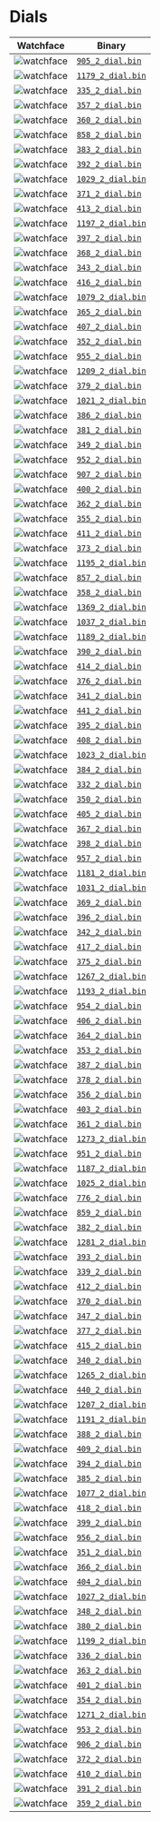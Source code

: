 # Dials 

 | Watchface | Binary |  
 | -- | -- |  
 | ![watchface](905_2_dial.png?raw=true "watchface") | [`905_2_dial.bin`](raw/main/dials/HW22+/905_2_dial.bin) |  
 | ![watchface](1179_2_dial.png?raw=true "watchface") | [`1179_2_dial.bin`](raw/main/dials/HW22+/1179_2_dial.bin) |  
 | ![watchface](335_2_dial.png?raw=true "watchface") | [`335_2_dial.bin`](raw/main/dials/HW22+/335_2_dial.bin) |  
 | ![watchface](357_2_dial.png?raw=true "watchface") | [`357_2_dial.bin`](raw/main/dials/HW22+/357_2_dial.bin) |  
 | ![watchface](360_2_dial.png?raw=true "watchface") | [`360_2_dial.bin`](raw/main/dials/HW22+/360_2_dial.bin) |  
 | ![watchface](858_2_dial.png?raw=true "watchface") | [`858_2_dial.bin`](raw/main/dials/HW22+/858_2_dial.bin) |  
 | ![watchface](383_2_dial.png?raw=true "watchface") | [`383_2_dial.bin`](raw/main/dials/HW22+/383_2_dial.bin) |  
 | ![watchface](392_2_dial.png?raw=true "watchface") | [`392_2_dial.bin`](raw/main/dials/HW22+/392_2_dial.bin) |  
 | ![watchface](1029_2_dial.png?raw=true "watchface") | [`1029_2_dial.bin`](raw/main/dials/HW22+/1029_2_dial.bin) |  
 | ![watchface](371_2_dial.png?raw=true "watchface") | [`371_2_dial.bin`](raw/main/dials/HW22+/371_2_dial.bin) |  
 | ![watchface](413_2_dial.png?raw=true "watchface") | [`413_2_dial.bin`](raw/main/dials/HW22+/413_2_dial.bin) |  
 | ![watchface](1197_2_dial.png?raw=true "watchface") | [`1197_2_dial.bin`](raw/main/dials/HW22+/1197_2_dial.bin) |  
 | ![watchface](397_2_dial.png?raw=true "watchface") | [`397_2_dial.bin`](raw/main/dials/HW22+/397_2_dial.bin) |  
 | ![watchface](368_2_dial.png?raw=true "watchface") | [`368_2_dial.bin`](raw/main/dials/HW22+/368_2_dial.bin) |  
 | ![watchface](343_2_dial.png?raw=true "watchface") | [`343_2_dial.bin`](raw/main/dials/HW22+/343_2_dial.bin) |  
 | ![watchface](416_2_dial.png?raw=true "watchface") | [`416_2_dial.bin`](raw/main/dials/HW22+/416_2_dial.bin) |  
 | ![watchface](1079_2_dial.png?raw=true "watchface") | [`1079_2_dial.bin`](raw/main/dials/HW22+/1079_2_dial.bin) |  
 | ![watchface](365_2_dial.png?raw=true "watchface") | [`365_2_dial.bin`](raw/main/dials/HW22+/365_2_dial.bin) |  
 | ![watchface](407_2_dial.png?raw=true "watchface") | [`407_2_dial.bin`](raw/main/dials/HW22+/407_2_dial.bin) |  
 | ![watchface](352_2_dial.png?raw=true "watchface") | [`352_2_dial.bin`](raw/main/dials/HW22+/352_2_dial.bin) |  
 | ![watchface](955_2_dial.png?raw=true "watchface") | [`955_2_dial.bin`](raw/main/dials/HW22+/955_2_dial.bin) |  
 | ![watchface](1209_2_dial.png?raw=true "watchface") | [`1209_2_dial.bin`](raw/main/dials/HW22+/1209_2_dial.bin) |  
 | ![watchface](379_2_dial.png?raw=true "watchface") | [`379_2_dial.bin`](raw/main/dials/HW22+/379_2_dial.bin) |  
 | ![watchface](1021_2_dial.png?raw=true "watchface") | [`1021_2_dial.bin`](raw/main/dials/HW22+/1021_2_dial.bin) |  
 | ![watchface](386_2_dial.png?raw=true "watchface") | [`386_2_dial.bin`](raw/main/dials/HW22+/386_2_dial.bin) |  
 | ![watchface](381_2_dial.png?raw=true "watchface") | [`381_2_dial.bin`](raw/main/dials/HW22+/381_2_dial.bin) |  
 | ![watchface](349_2_dial.png?raw=true "watchface") | [`349_2_dial.bin`](raw/main/dials/HW22+/349_2_dial.bin) |  
 | ![watchface](952_2_dial.png?raw=true "watchface") | [`952_2_dial.bin`](raw/main/dials/HW22+/952_2_dial.bin) |  
 | ![watchface](907_2_dial.png?raw=true "watchface") | [`907_2_dial.bin`](raw/main/dials/HW22+/907_2_dial.bin) |  
 | ![watchface](400_2_dial.png?raw=true "watchface") | [`400_2_dial.bin`](raw/main/dials/HW22+/400_2_dial.bin) |  
 | ![watchface](362_2_dial.png?raw=true "watchface") | [`362_2_dial.bin`](raw/main/dials/HW22+/362_2_dial.bin) |  
 | ![watchface](355_2_dial.png?raw=true "watchface") | [`355_2_dial.bin`](raw/main/dials/HW22+/355_2_dial.bin) |  
 | ![watchface](411_2_dial.png?raw=true "watchface") | [`411_2_dial.bin`](raw/main/dials/HW22+/411_2_dial.bin) |  
 | ![watchface](373_2_dial.png?raw=true "watchface") | [`373_2_dial.bin`](raw/main/dials/HW22+/373_2_dial.bin) |  
 | ![watchface](1195_2_dial.png?raw=true "watchface") | [`1195_2_dial.bin`](raw/main/dials/HW22+/1195_2_dial.bin) |  
 | ![watchface](857_2_dial.png?raw=true "watchface") | [`857_2_dial.bin`](raw/main/dials/HW22+/857_2_dial.bin) |  
 | ![watchface](358_2_dial.png?raw=true "watchface") | [`358_2_dial.bin`](raw/main/dials/HW22+/358_2_dial.bin) |  
 | ![watchface](1369_2_dial.png?raw=true "watchface") | [`1369_2_dial.bin`](raw/main/dials/HW22+/1369_2_dial.bin) |  
 | ![watchface](1037_2_dial.png?raw=true "watchface") | [`1037_2_dial.bin`](raw/main/dials/HW22+/1037_2_dial.bin) |  
 | ![watchface](1189_2_dial.png?raw=true "watchface") | [`1189_2_dial.bin`](raw/main/dials/HW22+/1189_2_dial.bin) |  
 | ![watchface](390_2_dial.png?raw=true "watchface") | [`390_2_dial.bin`](raw/main/dials/HW22+/390_2_dial.bin) |  
 | ![watchface](414_2_dial.png?raw=true "watchface") | [`414_2_dial.bin`](raw/main/dials/HW22+/414_2_dial.bin) |  
 | ![watchface](376_2_dial.png?raw=true "watchface") | [`376_2_dial.bin`](raw/main/dials/HW22+/376_2_dial.bin) |  
 | ![watchface](341_2_dial.png?raw=true "watchface") | [`341_2_dial.bin`](raw/main/dials/HW22+/341_2_dial.bin) |  
 | ![watchface](441_2_dial.png?raw=true "watchface") | [`441_2_dial.bin`](raw/main/dials/HW22+/441_2_dial.bin) |  
 | ![watchface](395_2_dial.png?raw=true "watchface") | [`395_2_dial.bin`](raw/main/dials/HW22+/395_2_dial.bin) |  
 | ![watchface](408_2_dial.png?raw=true "watchface") | [`408_2_dial.bin`](raw/main/dials/HW22+/408_2_dial.bin) |  
 | ![watchface](1023_2_dial.png?raw=true "watchface") | [`1023_2_dial.bin`](raw/main/dials/HW22+/1023_2_dial.bin) |  
 | ![watchface](384_2_dial.png?raw=true "watchface") | [`384_2_dial.bin`](raw/main/dials/HW22+/384_2_dial.bin) |  
 | ![watchface](332_2_dial.png?raw=true "watchface") | [`332_2_dial.bin`](raw/main/dials/HW22+/332_2_dial.bin) |  
 | ![watchface](350_2_dial.png?raw=true "watchface") | [`350_2_dial.bin`](raw/main/dials/HW22+/350_2_dial.bin) |  
 | ![watchface](405_2_dial.png?raw=true "watchface") | [`405_2_dial.bin`](raw/main/dials/HW22+/405_2_dial.bin) |  
 | ![watchface](367_2_dial.png?raw=true "watchface") | [`367_2_dial.bin`](raw/main/dials/HW22+/367_2_dial.bin) |  
 | ![watchface](398_2_dial.png?raw=true "watchface") | [`398_2_dial.bin`](raw/main/dials/HW22+/398_2_dial.bin) |  
 | ![watchface](957_2_dial.png?raw=true "watchface") | [`957_2_dial.bin`](raw/main/dials/HW22+/957_2_dial.bin) |  
 | ![watchface](1181_2_dial.png?raw=true "watchface") | [`1181_2_dial.bin`](raw/main/dials/HW22+/1181_2_dial.bin) |  
 | ![watchface](1031_2_dial.png?raw=true "watchface") | [`1031_2_dial.bin`](raw/main/dials/HW22+/1031_2_dial.bin) |  
 | ![watchface](369_2_dial.png?raw=true "watchface") | [`369_2_dial.bin`](raw/main/dials/HW22+/369_2_dial.bin) |  
 | ![watchface](396_2_dial.png?raw=true "watchface") | [`396_2_dial.bin`](raw/main/dials/HW22+/396_2_dial.bin) |  
 | ![watchface](342_2_dial.png?raw=true "watchface") | [`342_2_dial.bin`](raw/main/dials/HW22+/342_2_dial.bin) |  
 | ![watchface](417_2_dial.png?raw=true "watchface") | [`417_2_dial.bin`](raw/main/dials/HW22+/417_2_dial.bin) |  
 | ![watchface](375_2_dial.png?raw=true "watchface") | [`375_2_dial.bin`](raw/main/dials/HW22+/375_2_dial.bin) |  
 | ![watchface](1267_2_dial.png?raw=true "watchface") | [`1267_2_dial.bin`](raw/main/dials/HW22+/1267_2_dial.bin) |  
 | ![watchface](1193_2_dial.png?raw=true "watchface") | [`1193_2_dial.bin`](raw/main/dials/HW22+/1193_2_dial.bin) |  
 | ![watchface](954_2_dial.png?raw=true "watchface") | [`954_2_dial.bin`](raw/main/dials/HW22+/954_2_dial.bin) |  
 | ![watchface](406_2_dial.png?raw=true "watchface") | [`406_2_dial.bin`](raw/main/dials/HW22+/406_2_dial.bin) |  
 | ![watchface](364_2_dial.png?raw=true "watchface") | [`364_2_dial.bin`](raw/main/dials/HW22+/364_2_dial.bin) |  
 | ![watchface](353_2_dial.png?raw=true "watchface") | [`353_2_dial.bin`](raw/main/dials/HW22+/353_2_dial.bin) |  
 | ![watchface](387_2_dial.png?raw=true "watchface") | [`387_2_dial.bin`](raw/main/dials/HW22+/387_2_dial.bin) |  
 | ![watchface](378_2_dial.png?raw=true "watchface") | [`378_2_dial.bin`](raw/main/dials/HW22+/378_2_dial.bin) |  
 | ![watchface](356_2_dial.png?raw=true "watchface") | [`356_2_dial.bin`](raw/main/dials/HW22+/356_2_dial.bin) |  
 | ![watchface](403_2_dial.png?raw=true "watchface") | [`403_2_dial.bin`](raw/main/dials/HW22+/403_2_dial.bin) |  
 | ![watchface](361_2_dial.png?raw=true "watchface") | [`361_2_dial.bin`](raw/main/dials/HW22+/361_2_dial.bin) |  
 | ![watchface](1273_2_dial.png?raw=true "watchface") | [`1273_2_dial.bin`](raw/main/dials/HW22+/1273_2_dial.bin) |  
 | ![watchface](951_2_dial.png?raw=true "watchface") | [`951_2_dial.bin`](raw/main/dials/HW22+/951_2_dial.bin) |  
 | ![watchface](1187_2_dial.png?raw=true "watchface") | [`1187_2_dial.bin`](raw/main/dials/HW22+/1187_2_dial.bin) |  
 | ![watchface](1025_2_dial.png?raw=true "watchface") | [`1025_2_dial.bin`](raw/main/dials/HW22+/1025_2_dial.bin) |  
 | ![watchface](776_2_dial.png?raw=true "watchface") | [`776_2_dial.bin`](raw/main/dials/HW22+/776_2_dial.bin) |  
 | ![watchface](859_2_dial.png?raw=true "watchface") | [`859_2_dial.bin`](raw/main/dials/HW22+/859_2_dial.bin) |  
 | ![watchface](382_2_dial.png?raw=true "watchface") | [`382_2_dial.bin`](raw/main/dials/HW22+/382_2_dial.bin) |  
 | ![watchface](1281_2_dial.png?raw=true "watchface") | [`1281_2_dial.bin`](raw/main/dials/HW22+/1281_2_dial.bin) |  
 | ![watchface](393_2_dial.png?raw=true "watchface") | [`393_2_dial.bin`](raw/main/dials/HW22+/393_2_dial.bin) |  
 | ![watchface](339_2_dial.png?raw=true "watchface") | [`339_2_dial.bin`](raw/main/dials/HW22+/339_2_dial.bin) |  
 | ![watchface](412_2_dial.png?raw=true "watchface") | [`412_2_dial.bin`](raw/main/dials/HW22+/412_2_dial.bin) |  
 | ![watchface](370_2_dial.png?raw=true "watchface") | [`370_2_dial.bin`](raw/main/dials/HW22+/370_2_dial.bin) |  
 | ![watchface](347_2_dial.png?raw=true "watchface") | [`347_2_dial.bin`](raw/main/dials/HW22+/347_2_dial.bin) |  
 | ![watchface](377_2_dial.png?raw=true "watchface") | [`377_2_dial.bin`](raw/main/dials/HW22+/377_2_dial.bin) |  
 | ![watchface](415_2_dial.png?raw=true "watchface") | [`415_2_dial.bin`](raw/main/dials/HW22+/415_2_dial.bin) |  
 | ![watchface](340_2_dial.png?raw=true "watchface") | [`340_2_dial.bin`](raw/main/dials/HW22+/340_2_dial.bin) |  
 | ![watchface](1265_2_dial.png?raw=true "watchface") | [`1265_2_dial.bin`](raw/main/dials/HW22+/1265_2_dial.bin) |  
 | ![watchface](440_2_dial.png?raw=true "watchface") | [`440_2_dial.bin`](raw/main/dials/HW22+/440_2_dial.bin) |  
 | ![watchface](1207_2_dial.png?raw=true "watchface") | [`1207_2_dial.bin`](raw/main/dials/HW22+/1207_2_dial.bin) |  
 | ![watchface](1191_2_dial.png?raw=true "watchface") | [`1191_2_dial.bin`](raw/main/dials/HW22+/1191_2_dial.bin) |  
 | ![watchface](388_2_dial.png?raw=true "watchface") | [`388_2_dial.bin`](raw/main/dials/HW22+/388_2_dial.bin) |  
 | ![watchface](409_2_dial.png?raw=true "watchface") | [`409_2_dial.bin`](raw/main/dials/HW22+/409_2_dial.bin) |  
 | ![watchface](394_2_dial.png?raw=true "watchface") | [`394_2_dial.bin`](raw/main/dials/HW22+/394_2_dial.bin) |  
 | ![watchface](385_2_dial.png?raw=true "watchface") | [`385_2_dial.bin`](raw/main/dials/HW22+/385_2_dial.bin) |  
 | ![watchface](1077_2_dial.png?raw=true "watchface") | [`1077_2_dial.bin`](raw/main/dials/HW22+/1077_2_dial.bin) |  
 | ![watchface](418_2_dial.png?raw=true "watchface") | [`418_2_dial.bin`](raw/main/dials/HW22+/418_2_dial.bin) |  
 | ![watchface](399_2_dial.png?raw=true "watchface") | [`399_2_dial.bin`](raw/main/dials/HW22+/399_2_dial.bin) |  
 | ![watchface](956_2_dial.png?raw=true "watchface") | [`956_2_dial.bin`](raw/main/dials/HW22+/956_2_dial.bin) |  
 | ![watchface](351_2_dial.png?raw=true "watchface") | [`351_2_dial.bin`](raw/main/dials/HW22+/351_2_dial.bin) |  
 | ![watchface](366_2_dial.png?raw=true "watchface") | [`366_2_dial.bin`](raw/main/dials/HW22+/366_2_dial.bin) |  
 | ![watchface](404_2_dial.png?raw=true "watchface") | [`404_2_dial.bin`](raw/main/dials/HW22+/404_2_dial.bin) |  
 | ![watchface](1027_2_dial.png?raw=true "watchface") | [`1027_2_dial.bin`](raw/main/dials/HW22+/1027_2_dial.bin) |  
 | ![watchface](348_2_dial.png?raw=true "watchface") | [`348_2_dial.bin`](raw/main/dials/HW22+/348_2_dial.bin) |  
 | ![watchface](380_2_dial.png?raw=true "watchface") | [`380_2_dial.bin`](raw/main/dials/HW22+/380_2_dial.bin) |  
 | ![watchface](1199_2_dial.png?raw=true "watchface") | [`1199_2_dial.bin`](raw/main/dials/HW22+/1199_2_dial.bin) |  
 | ![watchface](336_2_dial.png?raw=true "watchface") | [`336_2_dial.bin`](raw/main/dials/HW22+/336_2_dial.bin) |  
 | ![watchface](363_2_dial.png?raw=true "watchface") | [`363_2_dial.bin`](raw/main/dials/HW22+/363_2_dial.bin) |  
 | ![watchface](401_2_dial.png?raw=true "watchface") | [`401_2_dial.bin`](raw/main/dials/HW22+/401_2_dial.bin) |  
 | ![watchface](354_2_dial.png?raw=true "watchface") | [`354_2_dial.bin`](raw/main/dials/HW22+/354_2_dial.bin) |  
 | ![watchface](1271_2_dial.png?raw=true "watchface") | [`1271_2_dial.bin`](raw/main/dials/HW22+/1271_2_dial.bin) |  
 | ![watchface](953_2_dial.png?raw=true "watchface") | [`953_2_dial.bin`](raw/main/dials/HW22+/953_2_dial.bin) |  
 | ![watchface](906_2_dial.png?raw=true "watchface") | [`906_2_dial.bin`](raw/main/dials/HW22+/906_2_dial.bin) |  
 | ![watchface](372_2_dial.png?raw=true "watchface") | [`372_2_dial.bin`](raw/main/dials/HW22+/372_2_dial.bin) |  
 | ![watchface](410_2_dial.png?raw=true "watchface") | [`410_2_dial.bin`](raw/main/dials/HW22+/410_2_dial.bin) |  
 | ![watchface](391_2_dial.png?raw=true "watchface") | [`391_2_dial.bin`](raw/main/dials/HW22+/391_2_dial.bin) |  
 | ![watchface](359_2_dial.png?raw=true "watchface") | [`359_2_dial.bin`](raw/main/dials/HW22+/359_2_dial.bin) |  
